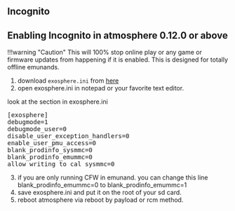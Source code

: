 ## Incognito


## Enabling Incognito in atmosphere 0.12.0 or above 


!!!warning "Caution"
	This will 100% stop online play or any game or firmware updates from happening if it is enabled. 
	This is designed for totally offline emunands.   
	
1. download `exosphere.ini` from [here](https://raw.githubusercontent.com/Atmosphere-NX/Atmosphere/master/config_templates/exosphere.ini)
2. open exosphere.ini in notepad or your favorite text editor.  

look at the section in exosphere.ini

<pre>
[exosphere]
debugmode=1
debugmode_user=0
disable_user_exception_handlers=0
enable_user_pmu_access=0
blank_prodinfo_sysmmc=0
blank_prodinfo_emummc=0
allow_writing_to_cal_sysmmc=0
</pre>


3. if you are only running CFW in emunand.  you can change this line blank_prodinfo_emummc=0 to blank_prodinfo_emummc=1  
4. save exosphere.ini and put it on the root of your sd card.   
5. reboot atmosphere via reboot by payload or rcm method.   




<!--
!!! danger "Warning:" 	
	- Incoginito_RCM is dangerous and will wipe serial and parts of your prodinfo in your switch nand.  It will make your switch totally offline and wont be able to access Nintendo services at all.      
	- it is same as Super Ban.  it will not be able to do normal firmware updates.   
	- Make sure you do your NAND backup before doing incognito.   
	- Do NAND back up, if you have not done your nand backup.  The nand backup guide is [here](/../extras/nandbackup)
	- I know several people who made their switches "Super Banned" due to running incognito without doing prodinfo and nand backups.  
	- one person sent his console to Nintendo and get patched unit.   
	- very important to select emummc to incognito if you want to make your emummc totally offline and keep sysnand clean and online.   
	
## What is Incognito_RCM	

This is from their github.  
Incognito_RCM is a bare metal Nintendo Switch payload that derives encryption keys for de- and encrypting PRODINFO partition (sysnand and emummc) and wiping personal information from your Nintendo Switch as to go online while worrying slightly less about a ban.
It has a builtin backup and restore functionality.

It is heavily based on [Lockpick_RCM](https://github.com/shchmue/Lockpick_RCM) and takes inspiration from [incognito](https://github.com/blawar/incognito).

Massive Thanks to CTCaer, shchmue and blawar!

This project is in early stage, so have a nand backup!!

Usage
=
* Launch Incoginito_RCM.bin using your favorite payload injector
* Use menu to make a backup! (Will be written to `sd:/prodinfo_sysnand.bin` and `sd:/prodinfo_emunand.bin` respectively)
* Choose Incognito (emuMMC) to wipe personal information from your emunand/emuMMCs
* If you ever want to revert, choose restore menu points
	
Screenshots
=

Main            |  Incognito
:-------------------------:|:-------------------------:
![](/extras/incognito/main.png)  |  ![](/extras/incognito/incognito.png)

Backup            |  Restore
:-------------------------:|:-------------------------:
![](/extras/incognito/backup.png)  |  ![](/extras/incognito/restore.png)





### What you need:
- The <a href="https://github.com/jimzrt/Incognito_RCM/releases" target="_blank">Incognito_RCM</a> Payload

### Instructions:

!!! tip ""
    1. Copy `Incognito_RCM.bin` to the `/bootloader/payloads` folder on your SD card	
    2. Enter RCM and inject the Hekate payload
	3. Tap the `Payloads` option, then press Incognito_RCM.bin.
	4. Backup both sysnand and emummc prodinfos by selecting Backup in the menu
	5. reboot back to RCM and put your sd card in your computer.   
	6. copy the `sd:/prodinfo_sysnand.bin` and `sd:/prodinfo_emunand.bin` files and save them in safe place.  best to keep them with where you keep your nand backups.   
	7. put sd card back in your switch.  
    8. inject the Hekate payload
	9. Choose Incognito (emuMMC) to wipe personal information from your emunand/emuMMCs
	10. reboot back to RCM AND Inject the fuse-primary.bin to boot atmosphere.  
	11. go to system settings and check the serial info. it should be blank like in the image below here.     



![](/extras/incognito/after.png)

-->













